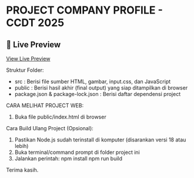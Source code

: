 # PROJECT COMPANY PROFILE - CCDT 2025

## 🚀 Live Preview

[View Live Preview](https://mwidiarta.github.io/projectWebUKM)

Struktur Folder:

- src : Berisi file sumber HTML, gambar, input.css, dan JavaScript
- public : Berisi hasil akhir (final output) yang siap ditampilkan di browser
- package.json & package-lock.json : Berisi daftar dependensi project

CARA MELIHAT PROJECT WEB:

1. Buka file public/index.html di browser

Cara Build Ulang Project (Opsional):

1. Pastikan Node.js sudah terinstall di komputer (disarankan versi 18 atau lebih)
2. Buka terminal/command prompt di folder project ini
3. Jalankan perintah:
   npm install
   npm run build

Terima kasih.
